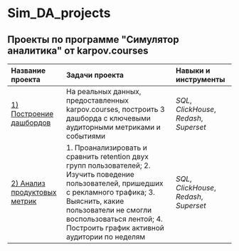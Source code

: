 # Sim_DA_projects
## Проекты по программе "Симулятор аналитика" от karpov.courses


| Название проекта | Задачи проекта | Навыки и инструменты | 
| :---------------------- | :---------------------- | :---------------------- |
<a href="https://github.com/AnnaSledneva/Sim_DA_projects/blob/main/%D0%9F%D0%BE%D1%81%D1%82%D1%80%D0%BE%D0%B5%D0%BD%D0%B8%D0%B5%20%D0%B4%D0%B0%D1%88%D0%B1%D0%BE%D1%80%D0%B4%D0%BE%D0%B2/README.md">1) Построение дашбордов</a>| На реальных данных, предоставленных karpov.courses, построить 3 дашборда с ключевыми аудиторными метриками и событиями|*SQL*, *ClickHouse*, *Redash*, *Superset*|.
<a href="https://github.com/AnnaSledneva/Sim_DA_projects/blob/main/%D0%9F%D0%BE%D1%81%D1%82%D1%80%D0%BE%D0%B5%D0%BD%D0%B8%D0%B5%20%D0%B4%D0%B0%D1%88%D0%B1%D0%BE%D1%80%D0%B4%D0%BE%D0%B2/README.md">2) Анализ продуктовых метрик </a>| 1. Проанализировать и сравнить retention двух групп пользователей; 2. Изучить поведение пользователей, пришедших с рекламного трафика; 3. Выяснить, какие пользователи не смогли воспользоваться лентой; 4. Построить график активной аудитории по неделям|*SQL*, *ClickHouse*, *Redash*, *Superset*|.
